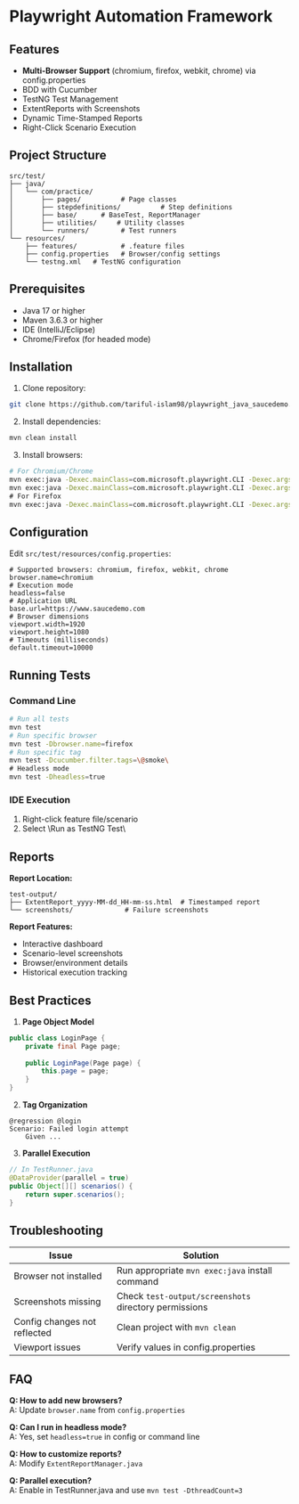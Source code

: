 # Playwright Automation Framework
## Features
- **Multi-Browser Support** (chromium, firefox, webkit, chrome) via config.properties
- BDD with Cucumber
- TestNG Test Management
- ExtentReports with Screenshots
- Dynamic Time-Stamped Reports
- Right-Click Scenario Execution
## Project Structure
```
src/test/
├── java/
│   └── com/practice/
│       ├── pages/          # Page classes
│       ├── stepdefinitions/          # Step definitions
│       ├── base/      # BaseTest, ReportManager
│       ├── utilities/     # Utility classes
│       └── runners/        # Test runners
└── resources/
    ├── features/           # .feature files
    ├── config.properties   # Browser/config settings
    └── testng.xml   # TestNG configuration
```
## Prerequisites
- Java 17 or higher
- Maven 3.6.3 or higher
- IDE (IntelliJ/Eclipse)
- Chrome/Firefox (for headed mode)
## Installation
1. Clone repository:
```bash
git clone https://github.com/tariful-islam98/playwright_java_saucedemo.git
```
2. Install dependencies:
```bash
mvn clean install
```
3. Install browsers:
```bash
# For Chromium/Chrome
mvn exec:java -Dexec.mainClass=com.microsoft.playwright.CLI -Dexec.args=\install chromium\
mvn exec:java -Dexec.mainClass=com.microsoft.playwright.CLI -Dexec.args=\install chrome\
# For Firefox
mvn exec:java -Dexec.mainClass=com.microsoft.playwright.CLI -Dexec.args=\install firefox\
```
## Configuration
Edit `src/test/resources/config.properties`:
```properties
# Supported browsers: chromium, firefox, webkit, chrome
browser.name=chromium
# Execution mode
headless=false
# Application URL
base.url=https://www.saucedemo.com
# Browser dimensions
viewport.width=1920
viewport.height=1080
# Timeouts (milliseconds)
default.timeout=10000
```
## Running Tests
### Command Line
```bash
# Run all tests
mvn test
# Run specific browser
mvn test -Dbrowser.name=firefox
# Run specific tag
mvn test -Dcucumber.filter.tags=\@smoke\
# Headless mode
mvn test -Dheadless=true
```
### IDE Execution
1. Right-click feature file/scenario
2. Select \Run as TestNG Test\
## Reports
**Report Location:**
```
test-output/
├── ExtentReport_yyyy-MM-dd_HH-mm-ss.html  # Timestamped report
└── screenshots/             # Failure screenshots
```
**Report Features:**
- Interactive dashboard
- Scenario-level screenshots
- Browser/environment details
- Historical execution tracking
## Best Practices
1. **Page Object Model**
```java
public class LoginPage {
    private final Page page;
    
    public LoginPage(Page page) {
        this.page = page;
    }
}
```
2. **Tag Organization**
```feature
@regression @login
Scenario: Failed login attempt
    Given ...
```
3. **Parallel Execution**
```java
// In TestRunner.java
@DataProvider(parallel = true)
public Object[][] scenarios() {
    return super.scenarios();
}
```
## Troubleshooting
| Issue | Solution |
|-------|----------|
| Browser not installed | Run appropriate `mvn exec:java` install command |
| Screenshots missing | Check `test-output/screenshots` directory permissions |
| Config changes not reflected | Clean project with `mvn clean` |
| Viewport issues | Verify values in config.properties |
## FAQ
**Q: How to add new browsers?**  
A: Update `browser.name` from `config.properties`

**Q: Can I run in headless mode?**  
A: Yes, set `headless=true` in config or command line

**Q: How to customize reports?**  
A: Modify `ExtentReportManager.java`

**Q: Parallel execution?**  
A: Enable in TestRunner.java and use `mvn test -DthreadCount=3`
